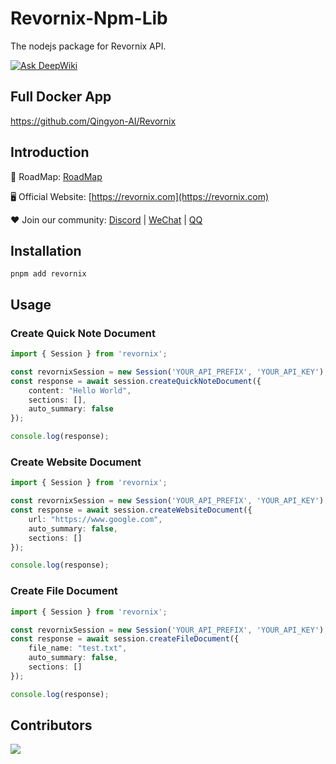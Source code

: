 # Revornix-Npm-Lib

The nodejs package for Revornix API.

[![Ask DeepWiki](https://deepwiki.com/badge.svg)](https://deepwiki.com/Qingyon-AI/Revornix)

## Full Docker App

https://github.com/Qingyon-AI/Revornix

## Introduction

🚀 RoadMap: [RoadMap](https://huaqinda.notion.site/RoadMap-224bbdbfa03380fabd7beda0b0337ea3)

🖥️ Official Website: [https://revornix.com](https://revornix.com)

❤️ Join our community: [Discord](https://discord.com/invite/3XZfz84aPN) | [WeChat](https://github.com/Qingyon-AI/Revornix/discussions/1#discussioncomment-13638435) | [QQ](https://github.com/Qingyon-AI/Revornix/discussions/1#discussioncomment-13638435)

## Installation

```shell
pnpm add revornix
```

## Usage

### Create Quick Note Document

```ts
import { Session } from 'revornix';

const revornixSession = new Session('YOUR_API_PREFIX', 'YOUR_API_KEY');
const response = await session.createQuickNoteDocument({
    content: "Hello World",
    sections: [],
    auto_summary: false
});

console.log(response);
```

### Create Website Document

```ts
import { Session } from 'revornix';

const revornixSession = new Session('YOUR_API_PREFIX', 'YOUR_API_KEY');
const response = await session.createWebsiteDocument({
    url: "https://www.google.com",
    auto_summary: false,
    sections: []
});

console.log(response);
```

### Create File Document

```ts
import { Session } from 'revornix';

const revornixSession = new Session('YOUR_API_PREFIX', 'YOUR_API_KEY');
const response = await session.createFileDocument({
    file_name: "test.txt",
    auto_summary: false,
    sections: []
});

console.log(response);
```

## Contributors

<a href="https://github.com/Qingyon-AI/Revornx/graphs/contributors">
  <img src="https://contrib.rocks/image?repo=Qingyon-AI/Revornix" />
</a>